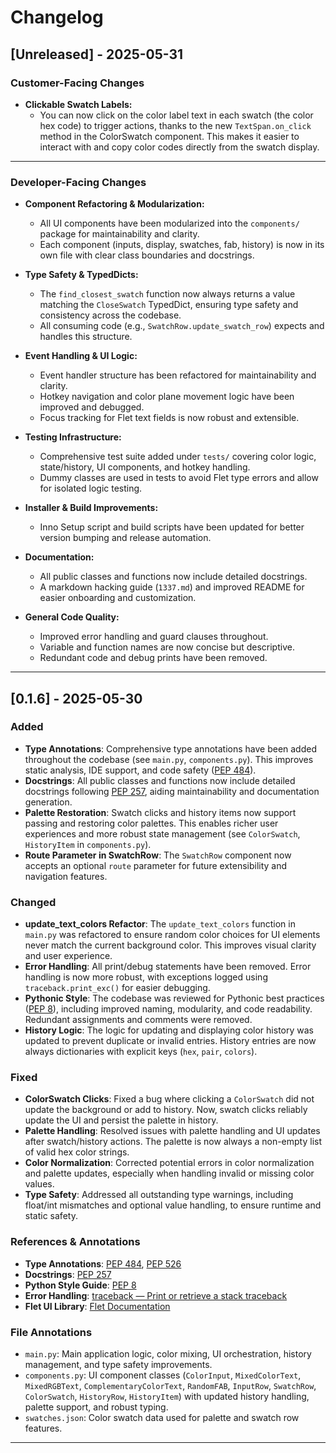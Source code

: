 # Changelog

## [Unreleased] - 2025-05-31

### Customer-Facing Changes

- **Clickable Swatch Labels:**
  - You can now click on the color label text in each swatch (the color hex code) to trigger actions, thanks to the new `TextSpan.on_click` method in the ColorSwatch component. This makes it easier to interact with and copy color codes directly from the swatch display.

---

### Developer-Facing Changes

- **Component Refactoring & Modularization:**
  - All UI components have been modularized into the `components/` package for maintainability and clarity.
  - Each component (inputs, display, swatches, fab, history) is now in its own file with clear class boundaries and docstrings.

- **Type Safety & TypedDicts:**
  - The `find_closest_swatch` function now always returns a value matching the `CloseSwatch` TypedDict, ensuring type safety and consistency across the codebase.
  - All consuming code (e.g., `SwatchRow.update_swatch_row`) expects and handles this structure.

- **Event Handling & UI Logic:**
  - Event handler structure has been refactored for maintainability and clarity.
  - Hotkey navigation and color plane movement logic have been improved and debugged.
  - Focus tracking for Flet text fields is now robust and extensible.

- **Testing Infrastructure:**
  - Comprehensive test suite added under `tests/` covering color logic, state/history, UI components, and hotkey handling.
  - Dummy classes are used in tests to avoid Flet type errors and allow for isolated logic testing.

- **Installer & Build Improvements:**
  - Inno Setup script and build scripts have been updated for better version bumping and release automation.

- **Documentation:**
  - All public classes and functions now include detailed docstrings.
  - A markdown hacking guide (`1337.md`) and improved README for easier onboarding and customization.

- **General Code Quality:**
  - Improved error handling and guard clauses throughout.
  - Variable and function names are now concise but descriptive.
  - Redundant code and debug prints have been removed.

---

## [0.1.6] - 2025-05-30

### Added

- **Type Annotations**: Comprehensive type annotations have been added throughout the codebase (see `main.py`, `components.py`). This improves static analysis, IDE support, and code safety ([PEP 484](https://peps.python.org/pep-0484/)).
- **Docstrings**: All public classes and functions now include detailed docstrings following [PEP 257](https://peps.python.org/pep-0257/), aiding maintainability and documentation generation.
- **Palette Restoration**: Swatch clicks and history items now support passing and restoring color palettes. This enables richer user experiences and more robust state management (see `ColorSwatch`, `HistoryItem` in `components.py`).
- **Route Parameter in SwatchRow**: The `SwatchRow` component now accepts an optional `route` parameter for future extensibility and navigation features.

### Changed

- **update_text_colors Refactor**: The `update_text_colors` function in `main.py` was refactored to ensure random color choices for UI elements never match the current background color. This improves visual clarity and user experience.
- **Error Handling**: All print/debug statements have been removed. Error handling is now more robust, with exceptions logged using `traceback.print_exc()` for easier debugging.
- **Pythonic Style**: The codebase was reviewed for Pythonic best practices ([PEP 8](https://peps.python.org/pep-0008/)), including improved naming, modularity, and code readability. Redundant assignments and comments were removed.
- **History Logic**: The logic for updating and displaying color history was updated to prevent duplicate or invalid entries. History entries are now always dictionaries with explicit keys (`hex`, `pair`, `colors`).

### Fixed

- **ColorSwatch Clicks**: Fixed a bug where clicking a `ColorSwatch` did not update the background or add to history. Now, swatch clicks reliably update the UI and persist the palette in history.
- **Palette Handling**: Resolved issues with palette handling and UI updates after swatch/history actions. The palette is now always a non-empty list of valid hex color strings.
- **Color Normalization**: Corrected potential errors in color normalization and palette updates, especially when handling invalid or missing color values.
- **Type Safety**: Addressed all outstanding type warnings, including float/int mismatches and optional value handling, to ensure runtime and static safety.

### References & Annotations

- **Type Annotations**: [PEP 484](https://peps.python.org/pep-0484/), [PEP 526](https://peps.python.org/pep-0526/)
- **Docstrings**: [PEP 257](https://peps.python.org/pep-0257/)
- **Python Style Guide**: [PEP 8](https://peps.python.org/pep-0008/)
- **Error Handling**: [traceback — Print or retrieve a stack traceback](https://docs.python.org/3/library/traceback.html)
- **Flet UI Library**: [Flet Documentation](https://flet.dev/docs/)

### File Annotations

- `main.py`: Main application logic, color mixing, UI orchestration, history management, and type safety improvements.
- `components.py`: UI component classes (`ColorInput`, `MixedColorText`, `MixedRGBText`, `ComplementaryColorText`, `RandomFAB`, `InputRow`, `SwatchRow`, `ColorSwatch`, `HistoryRow`, `HistoryItem`) with updated history handling, palette support, and robust typing.
- `swatches.json`: Color swatch data used for palette and swatch row features.

---
